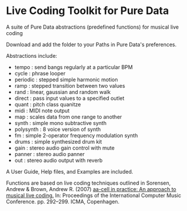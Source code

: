 # Live Coding Toolkit for Pure Data
 A suite of Pure Data abstractions (predefined functions) for musical live coding

 Download and add the folder to your Paths in Pure Data's preferences.

 Abstractions include:
 - tempo : send bangs regularly at a particular BPM
 - cycle : phrase looper
 - periodic : stepped simple harmonic motion
 - ramp : stepped transition between two values
 - rand : linear, gaussian and random walk
 - direct : pass input values to a specified outlet
 - quant : pitch class quanitze
 - midi : MIDI note output
 - map : scales data from one range to another
 - synth : simple mono subtractive synth
 - polysynth : 8 voice version of synth
 - fm : simple 2-operator frequency modulation synth
 - drums : simple synthesized drum kit
 - gain : stereo audio gain control with mute
 - panner : stereo audio panner
 - out : stereo audio output with reverb

A User Guide, Help files, and Examples are included.

Functions are based on live coding techniques outlined in Sorensen, Andrew & Brown, Andrew R. (2007) [aa-cell in practice: An approach to musical live coding.](https://eprints.qut.edu.au/39768/1/c39768.pdf) In: Proceedings of the International Computer Music Conference. pp. 292–299. ICMA, Copenhagen.
